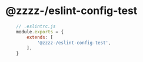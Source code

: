# @zzzz-/eslint-config-test

```js
    // .eslintrc.js
    module.exports = {
        extends: [
            '@zzzz-/eslint-config-test',
        ],
    }
```

